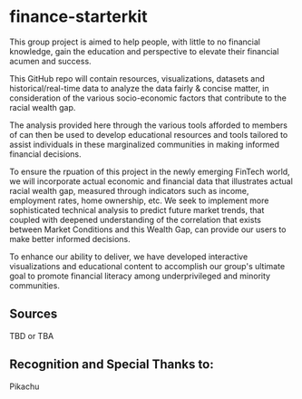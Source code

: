 # finance-starterkit
This group project is aimed to help people, with little to no financial knowledge, gain the education and perspective to elevate their financial acumen and success.

This GitHub repo will contain resources, visualizations, datasets and historical/real-time data to analyze the data fairly & concise matter, in consideration of the various socio-economic factors that contribute to the racial wealth gap. 

The analysis provided here through the various tools afforded to members of  can then be used to develop educational resources and tools tailored to assist individuals in these marginalized communities in making informed financial decisions.

To ensure the rpuation of this project in the newly emerging FinTech world, we will incorporate actual economic and financial data that illustrates actual racial wealth gap, measured through indicators such as income, employment rates, home ownership, etc. We seek to implement more sophisticated technical analysis to predict future market trends, that coupled with deepened understanding of the correlation that exists between Market Conditions and this Wealth Gap, can provide our users to make better informed decisions. 

To enhance our ability to deliver, we have developed interactive visualizations and educational content to accomplish our group's ultimate goal to promote  financial literacy among underprivileged and minority communities.

## Sources

TBD or TBA

## Recognition and Special Thanks to:

Pikachu

